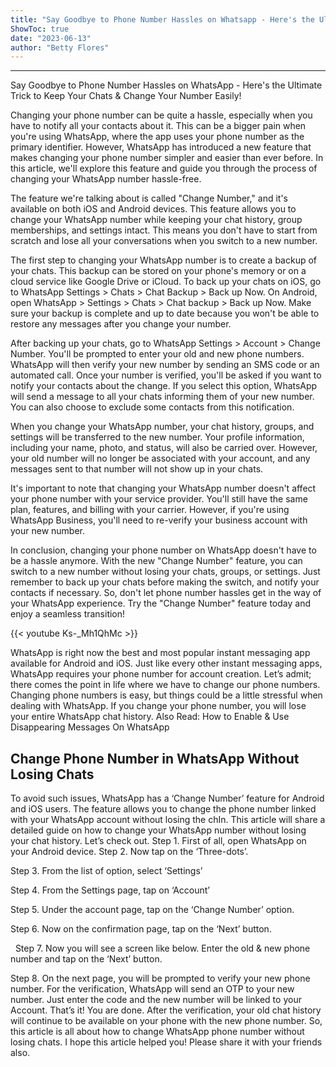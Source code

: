 ```yaml
---
title: "Say Goodbye to Phone Number Hassles on Whatsapp - Here's the Ultimate Trick to Keep Your Chats & Change Your Number Easily!"
ShowToc: true 
date: "2023-06-13"
author: "Betty Flores"
---
```

*****
Say Goodbye to Phone Number Hassles on WhatsApp - Here's the Ultimate Trick to Keep Your Chats & Change Your Number Easily!

Changing your phone number can be quite a hassle, especially when you have to notify all your contacts about it. This can be a bigger pain when you're using WhatsApp, where the app uses your phone number as the primary identifier. However, WhatsApp has introduced a new feature that makes changing your phone number simpler and easier than ever before. In this article, we'll explore this feature and guide you through the process of changing your WhatsApp number hassle-free.

The feature we're talking about is called "Change Number," and it's available on both iOS and Android devices. This feature allows you to change your WhatsApp number while keeping your chat history, group memberships, and settings intact. This means you don't have to start from scratch and lose all your conversations when you switch to a new number.

The first step to changing your WhatsApp number is to create a backup of your chats. This backup can be stored on your phone's memory or on a cloud service like Google Drive or iCloud. To back up your chats on iOS, go to WhatsApp Settings > Chats > Chat Backup > Back up Now. On Android, open WhatsApp > Settings > Chats > Chat backup > Back up Now. Make sure your backup is complete and up to date because you won't be able to restore any messages after you change your number.

After backing up your chats, go to WhatsApp Settings > Account > Change Number. You'll be prompted to enter your old and new phone numbers. WhatsApp will then verify your new number by sending an SMS code or an automated call. Once your number is verified, you'll be asked if you want to notify your contacts about the change. If you select this option, WhatsApp will send a message to all your chats informing them of your new number. You can also choose to exclude some contacts from this notification.

When you change your WhatsApp number, your chat history, groups, and settings will be transferred to the new number. Your profile information, including your name, photo, and status, will also be carried over. However, your old number will no longer be associated with your account, and any messages sent to that number will not show up in your chats.

It's important to note that changing your WhatsApp number doesn't affect your phone number with your service provider. You'll still have the same plan, features, and billing with your carrier. However, if you're using WhatsApp Business, you'll need to re-verify your business account with your new number.

In conclusion, changing your phone number on WhatsApp doesn't have to be a hassle anymore. With the new "Change Number" feature, you can switch to a new number without losing your chats, groups, or settings. Just remember to back up your chats before making the switch, and notify your contacts if necessary. So, don't let phone number hassles get in the way of your WhatsApp experience. Try the "Change Number" feature today and enjoy a seamless transition!

{{< youtube Ks-_Mh1QhMc >}} 



WhatsApp is right now the best and most popular instant messaging app available for Android and iOS. Just like every other instant messaging apps, WhatsApp requires your phone number for account creation.
Let’s admit; there comes the point in life where we have to change our phone numbers. Changing phone numbers is easy, but things could be a little stressful when dealing with WhatsApp. If you change your phone number, you will lose your entire WhatsApp chat history.
Also Read: How to Enable & Use Disappearing Messages On WhatsApp

 
## Change Phone Number in WhatsApp Without Losing Chats


To avoid such issues, WhatsApp has a ‘Change Number’ feature for Android and iOS users. The feature allows you to change the phone number linked with your WhatsApp account without losing the chIn. This article will share a detailed guide on how to change your WhatsApp number without losing your chat history. Let’s check out.
Step 1. First of all, open WhatsApp on your Android device.
Step 2. Now tap on the ‘Three-dots’.

Step 3. From the list of option, select ‘Settings’

Step 4. From the Settings page, tap on ‘Account’

Step 5. Under the account page, tap on the ‘Change Number’ option.

Step 6. Now on the confirmation page, tap on the ‘Next’ button.

 
Step 7. Now you will see a screen like below. Enter the old & new phone number and tap on the ‘Next’ button.

Step 8. On the next page, you will be prompted to verify your new phone number. For the verification, WhatsApp will send an OTP to your new number. Just enter the code and the new number will be linked to your Account.
That’s it! You are done. After the verification, your old chat history will continue to be available on your phone with the new phone number.
So, this article is all about how to change WhatsApp phone number without losing chats. I hope this article helped you! Please share it with your friends also.




